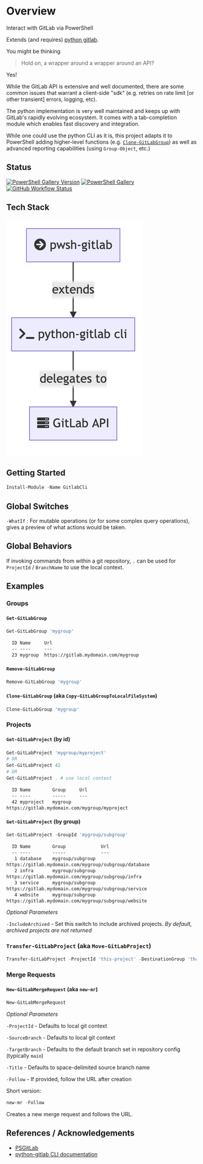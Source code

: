 # Overview

Interact with GitLab via PowerShell

Extends (and requires) [python gitlab](https://github.com/python-gitlab/python-gitlab#python-gitlab).

You might be thinking
> Hold on, a wrapper around a wrapper around an API?

Yes!

While the GitLab API is extensive and well documented, there are some common issues that warrant a client-side "sdk" (e.g. retries on rate limit [or other transient] errors, logging, etc).

The python implementation is very well maintained and keeps up with GitLab's rapidly evolving ecosystem.  It comes with a tab-completion module which enables fast discovery and integration.

While one could use the python CLI as it is, this project adapts it to PowerShell adding higher-level functions (e.g. [`Clone-GitLabGroup`](https://github.com/chris-peterson/pwsh-gitlab#clone-gitlabgroup-aka-copy-gitlabgrouptolocalfilesystem)) as well as advanced reporting capabilities (using `Group-Object`, etc.)

## Status

[![PowerShell Gallery Version](https://img.shields.io/powershellgallery/v/GitLabCli)](https://www.powershellgallery.com/packages/GitlabCli)
[![PowerShell Gallery](https://img.shields.io/powershellgallery/dt/GitlabCli?color=green)](https://www.powershellgallery.com/packages/GitlabCli)
[![GitHub Workflow Status](https://img.shields.io/github/workflow/status/chris-peterson/pwsh-gitlab/CI?label=ci)](https://github.com/chris-peterson/pwsh-gitlab/actions/workflows/deploy.yml)

## Tech Stack

![image](TechStack.png)

## Getting Started

```powershell
Install-Module -Name GitlabCli
```

## Global Switches

`-WhatIf` : For mutable operations (or for some complex query operations), gives a preview of what actions would be taken.

## Global Behaviors

If invoking commands from within a git repository, `.` can be used for `ProjectId` / `BranchName` to use the local context.

## Examples

### Groups

#### `Get-GitLabGroup`

```powershell
Get-GitLabGroup 'mygroup'
```

```plaintext
  ID Name     Url
  -- ----     ---
  23 mygroup  https://gitlab.mydomain.com/mygroup
```

#### `Remove-GitLabGroup`

```powershell
Remove-GitLabGroup 'mygroup'
```

#### `Clone-GitLabGroup` (aka `Copy-GitLabGroupToLocalFileSystem`)

```powershell
Clone-GitLabGroup 'mygroup'
```

### Projects

#### `Get-GitLabProject` (by id)

```powershell
Get-GitLabProject 'mygroup/myproject'
# OR
Get-GitLabProject 42
# OR
Get-GitLabProject . # use local context
```

```plaintext
  ID Name        Group     Url
  -- ----        -----     ---
  42 myproject   mygroup   https://gitlab.mydomain.com/mygroup/myproject
```

#### `Get-GitLabProject` (by group)

```powershell
Get-GitLabProject -GroupId 'mygroup/subgroup'
```

```plaintext
  ID Name        Group             Url
  -- ----        -----             ---
   1 database    mygroup/subgroup  https://gitlab.mydomain.com/mygroup/subgroup/database
   2 infra       mygroup/subgroup  https://gitlab.mydomain.com/mygroup/subgroup/infra
   3 service     mygroup/subgroup  https://gitlab.mydomain.com/mygroup/subgroup/service
   4 website     mygroup/subgroup  https://gitlab.mydomain.com/mygroup/subgroup/website
```

_Optional Parameters_

`-IncludeArchived` - Set this switch to include archived projects.  _By default, archived projects are not returned_

### `Transfer-GitLabProject` (aka `Move-GitLabProject`)

```powershell
Transfer-GitLabProject -ProjectId 'this-project' -DestinationGroup 'that-group'
```

### Merge Requests

#### `New-GitLabMergeRequest` (aka `new-mr`)

```powershell
New-GitLabMergeRequest
```

_Optional Parameters_

`-ProjectId` - Defaults to local git context

`-SourceBranch` - Defaults to local git context

`-TargetBranch` - Defaults to the default branch set in repository config (typically `main`)

`-Title` - Defaults to space-delimited source branch name

`-Follow` - If provided, follow the URL after creation

Short version:

```powershell
new-mr -Follow
```

Creates a new merge request and follows the URL.

## References / Acknowledgements

* [PSGitLab](https://github.com/ngetchell/PSGitLab)
* [python-gitlab CLI documentation](https://python-gitlab.readthedocs.io/en/stable/)
